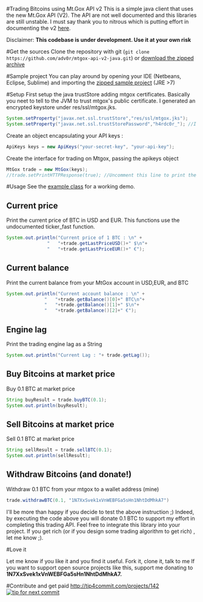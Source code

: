 #Trading  Bitcoins using Mt.Gox API v2
This is a simple java client that uses the new Mt.Gox API (V2).  The API are not well documented and this libraries are still unstable. I must say thank you to nitrous which is putting effort in documenting the v2 [here](https://bitbucket.org/nitrous/mtgox-api/overview).

Disclaimer:  **This codebase is under development. Use it at your own risk** 

#Get the sources
Clone the repository with git (`git clone https://github.com/adv0r/mtgox-api-v2-java.git`) or [download the zipped archive](https://github.com/adv0r/mtgox-api-v2-java/archive/master.zip)

#Sample project
You can play around by opening your IDE (Netbeans, Eclipse, Sublime) and importing the [zipped sample project](https://github.com/adv0r/mtgox-api-v2-java/raw/master/dist/mtgox-apiv2-sampleproject.zip) (JRE >7)

#Setup
First setup the java trustStore adding mtgox certificates. Basically you neet to tell to the JVM to trust mtgox's public certificate. I generated an encrypted keystore under res/ssl/mtgox.jks. 

```java
System.setProperty("javax.net.ssl.trustStore","res/ssl/mtgox.jks");
System.setProperty("javax.net.ssl.trustStorePassword","h4rdc0r_"); //I encripted the jks file using this pwd
```

Create an object encapsulating your API keys :
```java
ApiKeys keys = new ApiKeys("your-secret-key", "your-api-key"); 
```

  Create the interface for trading on Mtgox, passing the apikeys object
  ```java
MtGox trade = new MtGox(keys);
//trade.setPrintHTTPResponse(true); //Uncomment this line to print the HTTP responses.
  ```

#Usage
 See the  [example class](https://github.com/adv0r/mtgox-api-v2-java/blob/master/src/com/mtgox/examples/UsageExample.java) for a working demo. 

## Current price
 Print the current price of BTC in USD and EUR. This functions use the undocumented ticker_fast function.
 ```java  
 System.out.println("Current price of 1 BTC : \n" +
                "   "+trade.getLastPriceUSD()+" $\n"+
                "   "+trade.getLastPriceEUR()+" €");
 ```


## Current balance
 Print the current balance from your MtGox account in USD,EUR, and BTC
  ```java    
System.out.println("Current account balance : \n" +
                "   "+trade.getBalance()[0]+" BTC\n"+
                "   "+trade.getBalance()[1]+" $\n"+
                "   "+trade.getBalance()[2]+" €");
  ```

## Engine lag
 Print the trading engine lag as a String 
  ```java  
System.out.println("Current Lag : "+ trade.getLag());
  ```

## Buy Bitcoins at market price
Buy 0.1 BTC at market price
```java  
String buyResult = trade.buyBTC(0.1);
System.out.println(buyResult);
```  

## Sell Bitcoins at market price
  Sell 0.1 BTC at market price
 ```java  
String sellResult = trade.sellBTC(0.1);
System.out.println(sellResult);
 ```  

## Withdraw Bitcoins (and donate!)
Withdraw 0.1 BTC from your mtgox to a wallet address (mine)
```java  
trade.withdrawBTC(0.1, "1N7XxSvek1xVnWEBFGa5sHn1NhtDdMhkA7")
```  
I'll be more than happy if you decide to test the above instruction ;) Indeed, by executing the code above you will donate 0.1 BTC to support my effort in completing this trading API. Feel free to integrate this library into your project. If you get rich (or if you design some trading algorithm to get rich) , let me know ;).

#Love it

Let me know if you like it and you find it useful. Fork it, clone it, talk to me 
If you want to support open source projects like this, support me donating to  **1N7XxSvek1xVnWEBFGa5sHn1NhtDdMhkA7.**

#Contribute and get paid
http://tip4commit.com/projects/142
[![tip for next commit](http://tip4commit.com/projects/142.svg)](http://tip4commit.com/projects/142)
